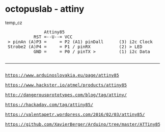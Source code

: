 # octopuslab - attiny
temp_cz

<pre>
               Attiny85 
           RST =--U--= VCC                   
 > pinAn (A)P3 =     = P2 (A1) pinDall      (3) i2c Clock 
 Strobe2 (A)P4 =     = P1 / pinRX           (2) > LED 
           GND =     = P0 / pinTX >         (1) i2c Data 
<//pre>
<hr />
<a href=https://www.arduinoslovakia.eu/page/attiny85>https://www.arduinoslovakia.eu/page/attiny85</a><br />
<a href=https://www.hackster.io/atmel/products/attiny85>https://www.hackster.io/atmel/products/attiny85</a><br />
<a href=http://dangerousprototypes.com/blog/tag/attiny/>http://dangerousprototypes.com/blog/tag/attiny/</a><br />
<a href=https://hackaday.com/tag/attiny85/>https://hackaday.com/tag/attiny85/</a><br />
<a href=https://valentapetr.wordpress.com/2016/02/03/attiny85/>https://valentapetr.wordpress.com/2016/02/03/attiny85/</a><br />
<a href=https://github.com/XavierBerger/Arduino/tree/master/ATTiny85>https://github.com/XavierBerger/Arduino/tree/master/ATTiny85</a><br />
